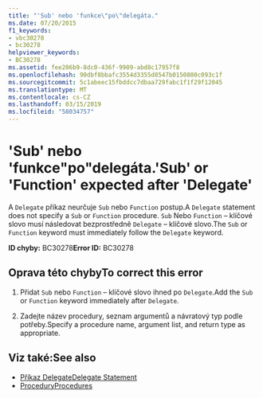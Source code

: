 ```yaml
---
title: "'Sub' nebo 'funkce\"po\"delegáta."
ms.date: 07/20/2015
f1_keywords:
- vbc30278
- bc30278
helpviewer_keywords:
- BC30278
ms.assetid: fee206b9-8dc0-436f-9909-abd8c17957f8
ms.openlocfilehash: 90dbf8bbafc3554d3355d8547b0150800c093c1f
ms.sourcegitcommit: 5c1abeec15fbddcc7dbaa729fabc1f1f29f12045
ms.translationtype: MT
ms.contentlocale: cs-CZ
ms.lasthandoff: 03/15/2019
ms.locfileid: "58034757"
---
```

# <a name="sub-or-function-expected-after-delegate"></a><span data-ttu-id="c2a01-102">'Sub' nebo 'funkce"po"delegáta.</span><span class="sxs-lookup"><span data-stu-id="c2a01-102">'Sub' or 'Function' expected after 'Delegate'</span></span>
<span data-ttu-id="c2a01-103">A `Delegate` příkaz neurčuje `Sub` nebo `Function` postup.</span><span class="sxs-lookup"><span data-stu-id="c2a01-103">A `Delegate` statement does not specify a `Sub` or `Function` procedure.</span></span> <span data-ttu-id="c2a01-104">`Sub` Nebo `Function` – klíčové slovo musí následovat bezprostředně `Delegate` – klíčové slovo.</span><span class="sxs-lookup"><span data-stu-id="c2a01-104">The `Sub` or `Function` keyword must immediately follow the `Delegate` keyword.</span></span>  
  
 <span data-ttu-id="c2a01-105">**ID chyby:** BC30278</span><span class="sxs-lookup"><span data-stu-id="c2a01-105">**Error ID:** BC30278</span></span>  
  
## <a name="to-correct-this-error"></a><span data-ttu-id="c2a01-106">Oprava této chyby</span><span class="sxs-lookup"><span data-stu-id="c2a01-106">To correct this error</span></span>  
  
1.  <span data-ttu-id="c2a01-107">Přidat `Sub` nebo `Function` – klíčové slovo ihned po `Delegate`.</span><span class="sxs-lookup"><span data-stu-id="c2a01-107">Add the `Sub` or `Function` keyword immediately after `Delegate`.</span></span>  
  
2.  <span data-ttu-id="c2a01-108">Zadejte název procedury, seznam argumentů a návratový typ podle potřeby.</span><span class="sxs-lookup"><span data-stu-id="c2a01-108">Specify a procedure name, argument list, and return type as appropriate.</span></span>  
  
## <a name="see-also"></a><span data-ttu-id="c2a01-109">Viz také:</span><span class="sxs-lookup"><span data-stu-id="c2a01-109">See also</span></span>

- [<span data-ttu-id="c2a01-110">Příkaz Delegate</span><span class="sxs-lookup"><span data-stu-id="c2a01-110">Delegate Statement</span></span>](../../visual-basic/language-reference/statements/delegate-statement.md)
- [<span data-ttu-id="c2a01-111">Procedury</span><span class="sxs-lookup"><span data-stu-id="c2a01-111">Procedures</span></span>](../../visual-basic/programming-guide/language-features/procedures/index.md)
